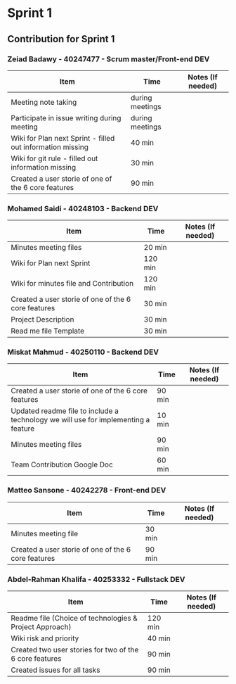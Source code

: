 # Sprint 1
## Contribution for Sprint 1

### Zeiad Badawy - 40247477 - Scrum master/Front-end DEV
| Item                        | Time      | Notes (If needed)                                               |
|-----------------------------|-----------|------------------------------------------------------------------|
| Meeting note taking         | during meetings |                |
| Participate in issue writing during meeting | during meetings |  |
| Wiki for Plan next Sprint - filled out information missing | 40 min |                                             |
| Wiki for git rule - filled out information missing | 30 min |                                             |
| Created a user storie of one of the 6 core features | 90 min |                           |


### Mohamed Saidi - 40248103 - Backend DEV
| Item                        | Time      | Notes (If needed)                                               |
|-----------------------------|-----------|------------------------------------------------------------------|
| Minutes meeting files       | 20 min    |                         |
| Wiki for Plan next Sprint   | 120 min    |                                                    |
| Wiki for minutes file and Contribution | 120 min | 
| Created a user storie of one of the 6 core features | 30 min |                           |
| Project Description         | 30 min    |                                                        |
| Read me file Template       |    30 min       |                                                     |






### Miskat Mahmud - 40250110 - Backend DEV
| Item                        | Time      | Notes (If needed)                                               |
|-----------------------------|-----------|------------------------------------------------------------------|
| Created a user storie of one of the 6 core features | 90 min |                           |
| Updated readme file to include a technology we will use for implementing a feature | 10 min |                                             |
| Minutes meeting files       | 90 min    |                         |
| Team Contribution Google Doc| 60 min   |



### Matteo Sansone - 40242278 - Front-end DEV
| Item                        | Time      | Notes (If needed)                                               |
|-----------------------------|-----------|------------------------------------------------------------------|
| Minutes meeting file        | 30 min    |                         |
| Created a user storie of one of the 6 core features | 90 min |                           |



### Abdel-Rahman Khalifa - 40253332 - Fullstack DEV
| Item                        | Time      | Notes (If needed)                                               |
|-----------------------------|-----------|------------------------------------------------------------------|
| Readme file (Choice of technologies & Project Approach) | 120 min |                                       |
| Wiki risk and priority      | 40 min    |  
| Created two user stories for two of the 6 core features | 90 min |                           |
| Created issues for all tasks| 90 min    |               |

